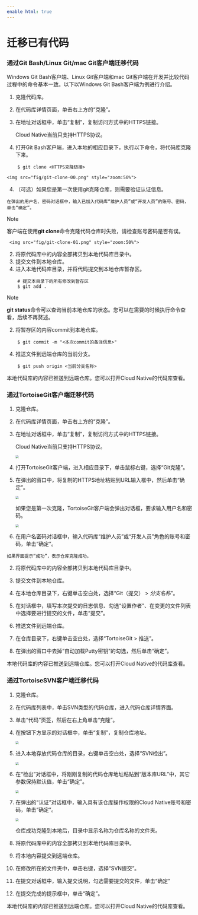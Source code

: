 ```yaml
---
enable html: true
---
```

# 迁移已有代码

### 通过Git Bash/Linux Git/mac Git客户端迁移代码
Windows Git Bash客户端、Linux Git客户端和mac Git客户端在开发并比较代码过程中的命令基本一致。以下以Windows Git Bash客户端为例进行介绍。

1. 克隆代码库。
  1. 在代码库详情页面，单击右上方的“克隆”。
  2. 在地址对话框中，单击“复制”，复制访问方式中的HTTPS链接。
     
     Cloud Native当前只支持HTTPS协议。
     
  3. 打开Git Bash客户端，进入本地的相应目录下，执行以下命令，将代码库克隆下来。
```
    $ git clone <HTTPS克隆链接>
```
    
    <img src="fig/git-clone-00.png" style="zoom:50%">

  4. （可选）如果您是第一次使用git克隆仓库，则需要验证认证信息。
    
    在弹出的用户名、密码对话框中，输入已加入代码库“维护人员”或“开发人员”的账号、密码，单击“确定”。
> [!NOTE]
> 客户端在使用**git clone**命令克隆代码仓库时失败，请检查账号密码是否有误。
     
     <img src="fig/git-clone-01.png" style="zoom:50%">
 
2. 将原代码库中的内容全部拷贝到本地代码库目录中。
3. 提交文件到本地仓库。
  1. 进入本地代码库目录，并将代码提交到本地仓库暂存区。
```
    # 提交本目录下的所有修改到暂存区
    $ git add .
```
> [!NOTE]
> **git status**命令可以查询当前本地仓库的状态。您可以在需要的时候执行命令查看，后续不再赘述。

  2. 将暂存区的内容commit到本地仓库。
```
    $ git commit -m "<本次commit的备注信息>"
```

4. 推送文件到远端仓库的当前分支。
```
    $ git push origin <当前分支名称>
```
    
本地代码库的内容已推送到远端仓库。您可以打开Cloud Native的代码库查看。


### 通过TortoiseGit客户端迁移代码

1. 克隆仓库。
  1. 在代码库详情页面，单击右上方的“克隆”。
  2. 在地址对话框中，单击“复制”，复制访问方式中的HTTPS链接。
     
     Cloud Native当前只支持HTTPS协议。
     
     <img src="fig/代码库-复制地址.png" style="zoom:50%">
     
  3. 打开TortoiseGit客户端，进入相应目录下，单击鼠标右键，选择“Git克隆”。
  4. 在弹出的窗口中，将复制的HTTPS地址粘贴到URL输入框中，然后单击“确定”。
      
      <img src="fig/t-git-clone-01.png" style="zoom:50%">
      
      如果您是第一次克隆，TortoiseGit客户端会弹出对话框，要求输入用户名和密码。
      
      <img src="fig/代码-tortoisegit-认证.png" style="zoom:50%">
      
  5. 在用户名密码对话框中，输入代码库“维护人员”或“开发人员”角色的账号和密码，单击“确定”。
    
    如果界面提示“成功”，表示仓库克隆成功。
    
2. 将原代码库中的内容全部拷贝到本地代码库目录中。
     
3. 提交文件到本地仓库。
  1. 在本地仓库目录下，右键单击空白处，选择“Git（提交） > _分支名称_”。
      
  2. 在对话框中，填写本次提交的日志信息、勾选“设置作者”、在变更的文件列表中选择要进行提交的文件，单击“提交”。
       
4. 推送文件到远端仓库。
     
 1. 在仓库目录下，右键单击空白处，选择“TortoiseGit > 推送”。
     
 2. 在弹出的窗口中去掉“自动加载Putty密钥”的勾选，然后单击“确定”。
      
本地代码库的内容已推送到远端仓库。您可以打开Cloud Native的代码库查看。


### 通过TortoiseSVN客户端迁移代码
1. 克隆仓库。
  1. 在代码库列表中，单击SVN类型的代码仓库，进入代码仓库详情界面。
  2. 单击“代码”页签，然后在右上角单击“克隆”。
  3. 在按钮下方显示的对话框中，单击“复制”，复制仓库地址。
      
      <img src="fig/代码库-复制地址.png" style="zoom:50%">

  4. 进入本地存放代码仓库的目录，右键单击空白处，选择“SVN检出”。
        
        <img src="fig/SVN检出.png" style="zoom:50%">
        
  5. 在“检出”对话框中，将刚刚复制的代码仓库地址粘贴到“版本库URL”中，其它参数保持默认值，单击“确定”。
       
       <img src="fig/SVN检出界面.png" style="zoom:50%">
       
  6. 在弹出的“认证”对话框中，输入具有该仓库操作权限的Cloud Native账号和密码，单击“确定”。
     
       <img src="fig/代码库-SVN-认证.png" style="zoom:50%">
       
      仓库成功克隆到本地后，目录中显示名称为仓库名称的文件夹。
      
2. 将原代码库中的内容全部拷贝到本地代码库目录中。
     
3. 将本地内容提交到远端仓库。
  1. 在修改所在的文件夹中，单击右键，选择“SVN提交”。
    
  2. 在提交对话框中，输入提交说明，勾选需要提交的文件，单击“确定”
      
  3. 在提交完成的提示框中，单击“确定”。

本地代码库的内容已推送到远端仓库。您可以打开Cloud Native的代码库查看。

